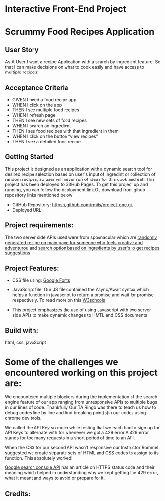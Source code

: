 # Interactive Front-End Project
<h1>Scrummy Food Recipes Application</h1>

## User Story

As A User 
I want a recipe Application with a search by ingredient feature.
So that I can make decisions on what to cook easily and have access to multiple recipes!

## Acceptance Criteria

<ul>
<li>GIVEN I need a food recipe app</li>
<li>WHEN I click on the app </li>
<li>THEN I see multiple food recipes</li>
<li>WHEN I refresh page </li>
<li>THEN I see new sets of food recipes</li>
<li>WHEN I search an ingredient	</li>
<li>THEN I see food recipes with that ingredient in them</li>
<li>WHEN I click on the button “view recipes”</li>
<li>THEN I see a detailed food recipe</li>
</ul>

## Getting Started
This project is designed as an application with a dynamic search tool for desired recipe selection based on user's input of ingredint or collection of random recipes, so user will never run of ideas for this cook and eat!
This project has been deployed to GitHub Pages. To get this project up and running, you can follow the deployment link.Or, download from gihub repository links mentioned below

* GitHub Repository: https://github.com/rmits/project-one.git
* Deployed URL: 



## Project requirements: 
The two server side APIs used were from spoonacular which are <a href="https://api.spoonacular.com/recipes/findByIngredients?apiKey=${API_KEY2}">randomly generated recipe on main page for someone who feels creative and adventurou</a> and <a href="https://api.spoonacular.com/recipes/random?number=9&apiKey=${API_KEY2}">search option based on ingredients by user's to get recipes suggestions </a>
<br/>

## Project Features: 
* CSS file using: 
<a href="https://fonts.googleapis.com/css2?family=Lobster&display=swap">Google Fonts</a>

* JavaScript file: 
Our JS file contained the Async/Await syntax which helps a function in javascript to return a promise and wait for promise respectively. To read more on this <a href="https://www.w3schools.com/js/js_async.asp#:~:text=async%20makes%20a%20function%20return,function%20wait%20for%20a%20Promise">W3schools</a>

* This project emphasizes the use of using Javascript with two server side APIs to make dynamic changes to HMTL and CSS documents 

## Build with: 
html, css, javaScript


# Some of the challenges we encountered working on this project are:

<p>We encountered multiple blockers during the implementation of the search engine feature of our app ranging from unresponsive APIs to multiple bugs in our lines of code. Thankfully Our TA Ringo was there to teach us how to debug codes line by line and find breaking point(s)in our codes using chrome dev tools.</p>

<p>We called the API Key so much while testing that we each had to sign up for API Keys to alternate with for whenever we got a 429 error.A 429 error stands for too many requests in a short period of time to an API.</p>
<p>When the CSS for our second API wasn’t responsive our Instructor Rommel suggested we create separate sets of HTML and CSS codes to assign to its function. This absolutely worked!</p>
<a href="https://developers.google.com/webmaster-tools/v1/errors">Google search console API</a> has an article on HTTPS status code and their meaning which helped in understanding why we kept getting the 429 error, what it meant and ways to avoid or prepare for it.



## Credits:

